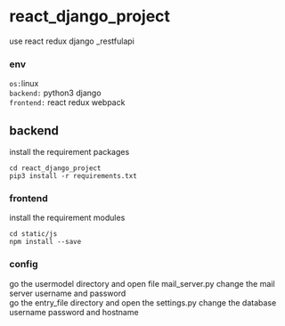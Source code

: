 # react_django_project
use react redux django _restfulapi

### env
`os:`linux<br>
`backend:`
python3
django<br>
`frontend:`
react
redux
webpack

## backend 
install the requirement packages
```
cd react_django_project
pip3 install -r requirements.txt
```
### frontend
install the requirement modules
```
cd static/js
npm install --save
```
### config
go the usermodel directory and open file mail_server.py change the mail server username and password<br>
go the entry_file directory and open the settings.py change the database username password and hostname
